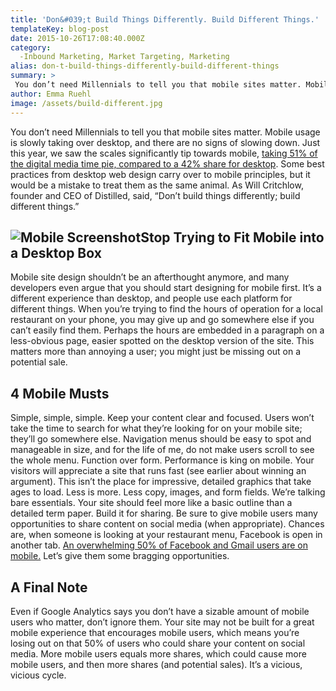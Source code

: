 ```yaml
---
title: 'Don&#039;t Build Things Differently. Build Different Things.'
templateKey: blog-post
date: 2015-10-26T17:08:40.000Z
category: 
  -Inbound Marketing, Market Targeting, Marketing
alias: don-t-build-things-differently-build-different-things
summary: > 
 You don’t need Millennials to tell you that mobile sites matter. Mobile usage is slowly taking over desktop, and there are no signs of slowing down. Just this year, we saw the scales significantly tip towards mobile, taking 51% of the digital media time pie, compared to a 42% share for desktop. Some best practices from desktop web design carry over to mobile principles, but it would be a mistake to treat them as the same animal. As Will Critchlow, founder and CEO of Distilled, said, "Don’t build things differently; build different things."
author: Emma Ruehl
image: /assets/build-different.jpg
---
```


You don’t need Millennials to tell you that mobile sites matter. Mobile usage is slowly taking over desktop, and there are no signs of slowing down. Just this year, we saw the scales significantly tip towards mobile, [taking 51% of the digital media time pie, compared to a 42% share for desktop](http://www.smartinsights.com/internet-marketing-statistics/insights-from-kpcb-us-and-global-internet-trends-2015-report/attachment/mobile-internet-trends-mary-meeker-2015-1/). Some best practices from desktop web design carry over to mobile principles, but it would be a mistake to treat them as the same animal. As Will Critchlow, founder and CEO of Distilled, said, “Don’t build things differently; build different things.”

![Mobile Screenshot](/assets/mobile_screenshot.jpg)Stop Trying to Fit Mobile into a Desktop Box
-----------------------------------------------------------------------------------------------

Mobile site design shouldn’t be an afterthought anymore, and many developers even argue that you should start designing for mobile first. It’s a different experience than desktop, and people use each platform for different things. When you’re trying to find the hours of operation for a local restaurant on your phone, you may give up and go somewhere else if you can’t easily find them. Perhaps the hours are embedded in a paragraph on a less-obvious page, easier spotted on the desktop version of the site. This matters more than annoying a user; you might just be missing out on a potential sale. 

4 Mobile Musts
--------------

Simple, simple, simple. Keep your content clear and focused. Users won’t take the time to search for what they’re looking for on your mobile site; they’ll go somewhere else. Navigation menus should be easy to spot and manageable in size, and for the life of me, do not make users scroll to see the whole menu. Function over form. Performance is king on mobile. Your visitors will appreciate a site that runs fast (see earlier about winning an argument). This isn’t the place for impressive, detailed graphics that take ages to load. Less is more. Less copy, images, and form fields. We’re talking bare essentials. Your site should feel more like a basic outline than a detailed term paper. Build it for sharing. Be sure to give mobile users many opportunities to share content on social media (when appropriate). Chances are, when someone is looking at your restaurant menu, Facebook is open in another tab. [An overwhelming 50% of Facebook and Gmail users are on mobile.](http://www.seerinteractive.com/blog/7-powerful-quotes-boost-seo-marketing/?utm_source=feedly&utm_medium=webfeeds) Let’s give them some bragging opportunities.

A Final Note
------------

Even if Google Analytics says you don’t have a sizable amount of mobile users who matter, don’t ignore them. Your site may not be built for a great mobile experience that encourages mobile users, which means you’re losing out on that 50% of users who could share your content on social media. More mobile users equals more shares, which could cause more mobile users, and then more shares (and potential sales). It’s a vicious, vicious cycle.